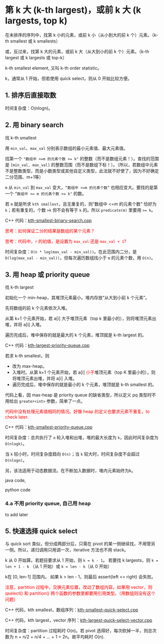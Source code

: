 # 第 k 大 (k-th largest)，或前 k 大 (k largests, top k)

在未排序的序列中，找第 k 小的元素，或前 k 小（从小到大的前 k 个）元素。（k-th smallest 或 k smallests）

或，反过来，找第 k 大的元素，或前 k 大（从大到小的前 k 个）元素。（k-th largest 或 k largests 或 top-k）

k-th smallest element, 又叫 k-th order statistic。

k，通常从 1 开始，但若使用 quick select，则从 0 开始比较方便。

## 1. 排序后直接取数

时间复杂度：O(nlogn)。

## 2. 用 binary search

找 k-th smallest

用 `min_val`、`max_val` 分别表示数组的最小元素值、最大元素值。

找第一个 `"数组中 <=m 的元素个数 >= k"` 的整数（而不是数组元素！）。查找的范围是 `[min_val, max_val]` 的整数范围（而不是数组下标！）。（所以，若数组中元素不是整数类型，而是小数类型或其他自定义类型，此法就不好使了，因为不好确定二分范围、m+1等）

`m` 从 `min_val` 到 `max_val` 变大，`“数组中 <=m 的元素个数”` 也相应变大。要找的是第一个 `”数组中 <= m 的元素个数 >= k"` 的数。

若 `m` 就是所求 `kth smallest`，且无重复的，则“数组中 <=m 的元素个数" 恰好为 `k`；若有重复的，个数 `>k` 但不会有等于 `k` 的。所以 `predicate(m)` 里要用 `>= k`。

C++ 代码：[kth-smallest-binary-search.cpp](kth-smallest-binary-search.cpp)

<font color=red>
思考：如何保证二分的结果是数组的某个元素？

思考：代码中，`r` 的初值，是设置为 `max_val` 还是 `max_val + 1`?
</font>

时间复杂度：`O(n * log(max_val - min_val))`。在此范围内二分，是 `O(log(max_val - min_val))`，但每次遍历数组找小于 `m` 的元素个数，用 `O(n)`。 

## 3. 用 heap 或 priority queue

找 k-th largest

初始化一个 min-heap，其堆顶元素最小。堆内存放“从大到小前 k 个元素”。

先将数组的前 k 个元素依次入堆。

从第 k+1 个元素开始，若 a[i] 大于堆顶元素（top k 里最小的），则将堆顶元素出堆，并将 a[i] 入堆。

遍历完成后，堆中保存的就是最大的 k 个元素，堆顶就是 k-th largest 的。

C++ 代码：[kth-largest-priority-queue.cpp](kth-largest-priority-queue.cpp)

若求 k-th smallest，则
* 改为 max-heap。
* 入堆时。从第 k+1 个元素开始，若 a[i] <font color=red>小于</font>堆顶元素（top K 里最小的），则将堆顶元素出堆，并将 a[i] 入堆。
* 遍历完成后，堆中保存的就是最小的 k 个元素，堆顶就是 k-th smallest 的。

代码上看，因 max-heap 是 priority queue 的缺省类型，所以定义 pq 类型时不用给出 `greater<int>` 参数，简单了一点。

<font color=red>代码中没有处理元素值相同的情况。好像 heap 的定义也要求元素不重复。to check later.</font>

C++ 代码：[kth-smallest-priority-queue.cpp](kth-smallest-priority-queue.cpp)

时间复杂度：总共执行了 `n` 轮入堆和出堆，堆的最大长度为 `k`，因此时间复杂度为 `O(nlogk)`。

当 `k` 较小时，时间复杂度趋向 `O(n)`；当 `k` 较大时，时间复杂度不会超过 `O(nlogn)`。

另，该法适用于动态数据流。在不断加入数据时，堆内元素始终为k。


java code,

python code

### 4.a 不用 priority queue, 自己用 heap

to add later

## 5. 快速选择 quick select

与 quick sort 类似，但分成两部分后，只需在 pivot 的某一侧继续找，不用管另一侧。所以，递归调用只用调一次，iterative 方法也不用 stack。

k 从 0 开始算。若题目要求从 1 开始，则 `k = k - 1`。
若要找 k largests，则 `k = len + 1 - k` （从 1 开始）或 `k = len - k`（从 0 开始）

k在 [0, len-1] 范围内。
如果 k > len - 1，则最后 assert(left <= right) 会失败。

<font color=red>注意，partition 过程中，交换元素位置，改动了数组内容。如果用 vector，则 qselect() 和 partition() 两个函数的参数里都要用引用类型。（用数组则没有这个问题）</font>

C++ 代码，kth smallest，数组序列：[kth-smallest-quick-select.cpp](kth-smallest-quick-select.cpp)

C++ 代码，kth largest，vector 序列：[kth-largest-quick-select-vector.cpp](kth-largest-quick-select-vector.cpp)

时间复杂度：partition 过程耗时 O(n)。若 pivot 选得好，每次砍掉一半，则总次数为 n + n/2 + n/4 + … + 1 = 2n。故平均耗时 O(n).


